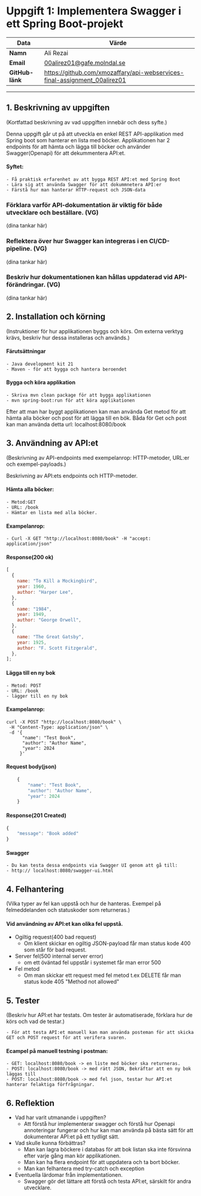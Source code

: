 # Uppgift 1: Implementera Swagger i ett Spring Boot-projekt

| Data            | Värde                                                                     |
| --------------- | ------------------------------------------------------------------------- |
| **Namn**        | Ali Rezai                                                                 |
| **Email**       | 00alirez01@gafe.molndal.se                                                |
| **GitHub-länk** | https://github.com/xmozaffary/api-webservices-final-assignment_00alirez01 |

---

## 1. Beskrivning av uppgiften

(Kortfattad beskrivning av vad uppgiften innebär och dess syfte.)

Denna uppgift går ut på att utveckla en enkel REST API-applikation med Spring boot som hanterar en lista med böcker.
Applikationen har 2 endpoints för att hämta och lägga till böcker och använder Swagger(Openapi) för att dekummentera API:et.

#### Syftet:

    - Få praktisk erfarenhet av att bygga REST API:et med Spring Boot
    - Lära sig att använda Swagger för att dokummnetera API:er
    - Färstå hur man hanterar HTTP-request och JSON-data

### Förklara varför API-dokumentation är viktig för både utvecklare och beställare. (VG)

(dina tankar här)

### Reflektera över hur Swagger kan integreras i en CI/CD-pipeline. (VG)

(dina tankar här)

### Beskriv hur dokumentationen kan hållas uppdaterad vid API-förändringar. (VG)

(dina tankar här)

## 2. Installation och körning

(Instruktioner för hur applikationen byggs och körs. Om externa verktyg krävs, beskriv hur dessa installeras och används.)

#### Färutsättningar

    - Java development kit 21
    - Maven - för att bygga och hantera beroendet

#### Bygga och köra applikation

    - Skriva mvn clean package för att bygga applikationen
    - mvn spring-boot:run för att köra applikationen

Efter att man har byggt applikationen kan man använda Get metod för att hämta alla böcker och post för att lägga till en bök.
Båda för Get och post kan man använda detta url: localhost:8080/book

## 3. Användning av API:et

(Beskrivning av API-endpoints med exempelanrop: HTTP-metoder, URL:er och exempel-payloads.)

Beskrivning av API:ets endpoints och HTTP-metoder.

#### Hämta alla böcker:

    - Metod:GET
    - URL: /book
    - Hämtar en lista med alla böcker.

#### Exampelanrop:

    - Curl -X GET "http://localhost:8080/book" -H "accept:  application/json"

#### Response(200 ok)

```javascript
[
  {
    name: "To Kill a Mockingbird",
    year: 1960,
    author: "Harper Lee",
  },
  {
    name: "1984",
    year: 1949,
    author: "George Orwell",
  },
  {
    name: "The Great Gatsby",
    year: 1925,
    author: "F. Scott Fitzgerald",
  },
];
```

#### Lägga till en ny bok

    - Metod: POST
    - URL: /book
    - lägger till en ny bok

#### Exampelanrop:

    curl -X POST "http://localhost:8080/book" \
     -H "Content-Type: application/json" \
     -d '{
          "name": "Test Book",
          "author": "Author Name",
          "year": 2024
         }'

#### Request body(json)

```javascript
    {
        "name": "Test Book",
        "author": "Author Name",
        "year": 2024
    }
```

#### Response(201 Created)

```javascript
{
    "message": "Book added"
}
```

#### Swagger

    - Du kan testa dessa endpoints via Swagger UI genom att gå till:
    - http:// localhost:8080/swagger-ui.html

## 4. Felhantering

(Vilka typer av fel kan uppstå och hur de hanteras. Exempel på felmeddelanden och statuskoder som returneras.)

#### Vid användning av API:et kan olika fel uppstå.

- Ogiltig request(400 bad request)
  - Om klient skickar en ogiltig JSON-payload får man status kode 400 som står för bad request.
- Server fel(500 internal server error)
  - om ett öväntad fel uppstår i systemet får man error 500
- Fel metod
  - Om man skickar ett request med fel metod t.ex DELETE får man status kode 405 "Method not allowed"

## 5. Tester

(Beskriv hur API:et har testats. Om tester är automatiserade, förklara hur de körs och vad de testar.)

    - För att testa API:et manuell kan man använda posteman för att skicka GET och POST request för att verifera svaren.

#### Ecampel på manuell testning i postman:

    - GET: localhost:8080/book -> en liste med böcker ska returneras.
    - POST: localhost:8080/book -> med rätt JSON, Bekräftar att en ny bok läggas till
    - POST: localhost:8080/book -> med fel json, testar hur API:et hanterar felaktiga förfrågningar.

## 6. Reflektion

- Vad har varit utmanande i uppgiften?
  - Att förstå hur implementerar swagger och förstå hur Openapi annoteringar fungerar och hur kan man använda på bästa sätt för att dokumenterar API:et på ett tydligt sätt.
- Vad skulle kunna förbättras?
  - Man kan lagra böckere i databas för att bok listan ska inte försvinna efter varje gång man kör applikationen.
  - Man kan ha flera endpoint för att uppdatera och ta bort böcker.
  - Man kan felhantera med try-catch och exception
- Eventuella lärdomar från implementationen.
  - Swagger gör det lättare att förstå och testa API:et, särskilt för andra utvecklare.

